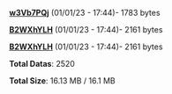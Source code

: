 [**w3Vb7PQj**](/data/w3Vb7PQj.txt) (01/01/23 - 17:44)- 1783 bytes

[**B2WXhYLH**](/data/B2WXhYLH.txt) (01/01/23 - 17:44)- 2161 bytes

[**B2WXhYLH**](/data/B2WXhYLH.txt) (01/01/23 - 17:44)- 2161 bytes

**Total Datas**: 2520

**Total Size**: 16.13 MB / 16.1 MB